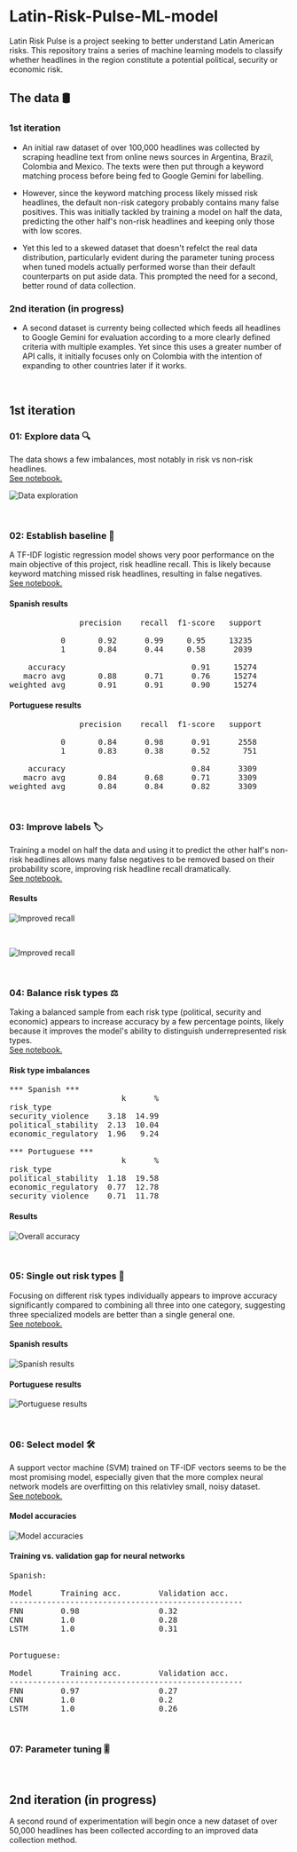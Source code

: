 # Latin-Risk-Pulse-ML-model

Latin Risk Pulse is a project seeking to better understand Latin American risks. This repository trains a series of machine learning models to classify whether headlines in the region constitute a potential political, security or economic risk.

## The data 🛢
### 1st iteration
* An initial raw dataset of over 100,000 headlines was collected by scraping headline text from online news sources in Argentina, Brazil, Colombia and Mexico. The texts were then put through a keyword matching process before being fed to Google Gemini for labelling.  

* However, since the keyword matching process likely missed risk headlines, the default non-risk category probably contains many false positives. This was initially tackled by training a model on half the data, predicting the other half's non-risk headlines and keeping only those with low scores.   

* Yet this led to a skewed dataset that doesn't refelct the real data distribution, particularly evident during the parameter tuning process when tuned models actually performed worse than their default counterparts on put aside data. This prompted the need for a second, better round of data collection.    

### 2nd iteration (in progress)
* A second dataset is currenty being collected which feeds all headlines to Google Gemini for evaluation according to a more clearly defined criteria with multiple examples. Yet since this uses a greater number of API calls, it initially focuses only on Colombia with the intention of expanding to other countries later if it works. 

<br>

## 1st iteration

### 01: Explore data 🔍
The data shows a few imbalances, most notably in risk vs non-risk headlines.  
[See notebook.](Notebooks/01_data_exploration.ipynb)


![Data exploration](Images/data_exploration_1_risk_vs_non_risk.png)

<br>

### 02: Establish baseline 🚀
A TF-IDF logistic regression model shows very poor performance on the main objective of this project, risk headline recall. This is likely because keyword matching missed risk headlines, resulting in false negatives.  
[See notebook.](Notebooks/02_tfidf_baseline.ipynb)

#### Spanish results

<pre>
               precision    recall  f1-score   support

           0       0.92      0.99     0.95     13235
           1       0.84      0.44     0.58      2039

    accuracy                           0.91     15274
   macro avg       0.88      0.71      0.76     15274
weighted avg       0.91      0.91      0.90     15274
</pre>

#### Portuguese results

<pre>
               precision    recall  f1-score   support

           0       0.84      0.98      0.91      2558
           1       0.83      0.38      0.52       751

    accuracy                           0.84      3309
   macro avg       0.84      0.68      0.71      3309
weighted avg       0.84      0.84      0.82      3309
</pre>

<br>

### 03: Improve labels 🏷️
Training a model on half the data and using it to predict the other half's non-risk headlines allows many false negatives to be removed based on their probability score, improving risk headline recall dramatically.   
[See notebook.](Notebooks/03_improve_labels.ipynb)

#### Results

![Improved recall](Images/improve_labels_spanish_metrics.png)

<br>

![Improved recall](Images/improve_labels_portuguese_metrics.png)

<br>

### 04: Balance risk types ⚖️
Taking a balanced sample from each risk type (political, security and economic) appears to increase accuracy by a few percentage points, likely because it improves the model's ability to distinguish underrepresented risk types.   
[See notebook.](Notebooks/04_balance_risk_types.ipynb)

#### Risk type imbalances

<pre>
*** Spanish ***
                        k      %
risk_type                       
security_violence    3.18  14.99
political_stability  2.13  10.04
economic_regulatory  1.96   9.24

*** Portuguese ***
                        k      %
risk_type                       
political_stability  1.18  19.58
economic_regulatory  0.77  12.78
security_violence    0.71  11.78
</pre>

#### Results

![Overall accuracy](Images/balance_risk_types_overall_accuracy.png)

<br>

### 05: Single out risk types 🧐

Focusing on different risk types individually appears to improve accuracy significantly compared to combining all three into one category, suggesting three specialized models are better than a single general one.    
[See notebook.](Notebooks/05_focused_risk_types.ipynb)

#### Spanish results

![Spanish results](Images/focused_spanish_risk_types_performance.png)

#### Portuguese results

![Portuguese results](Images/focused_portuguese_risk_types_performance.png)

<br>

### 06: Select model 🛠️

A support vector machine (SVM) trained on TF-IDF vectors seems to be the most promising model, especially given that the more complex neural network models are overfitting on this relativley small, noisy dataset.  
[See notebook.](Notebooks/06_model_selection.ipynb)

#### Model accuracies

![Model accuracies](Images/spanish_portuguese_models_accuracies.png)

#### Training vs. validation gap for neural networks

<pre>
Spanish:

Model      Training acc.        Validation acc.
--------------------------------------------------
FNN        0.98                 0.32                
CNN        1.0                  0.28                
LSTM       1.0                  0.31                


Portuguese:

Model      Training acc.        Validation acc.
--------------------------------------------------
FNN        0.97                 0.27                
CNN        1.0                  0.2                 
LSTM       1.0                  0.26                             
</pre>

<br>

### 07: Parameter tuning 🎚️

<br>

## 2nd iteration (in progress)

A second round of experimentation will begin once a new dataset of over 50,000 headlines has been collected according to an improved data collection method. 

<br>
